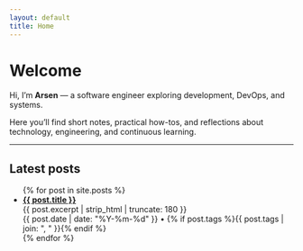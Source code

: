 ```yaml
---
layout: default
title: Home
---
```


# Welcome

Hi, I’m **Arsen** — a software engineer exploring development, DevOps, and systems.

Here you’ll find short notes, practical how-tos, and reflections about technology, engineering, and continuous learning.

---

## Latest posts

<ul class="post-list">
{% for post in site.posts %}
  <li class="post-list-item">
    <a href="{{ post.url | relative_url }}">
      <strong>{{ post.title }}</strong>
    </a>
    <div class="post-excerpt">
      {{ post.excerpt | strip_html | truncate: 180 }}
    </div>
    <div class="post-meta">
      {{ post.date | date: "%Y-%m-%d" }} • {% if post.tags %}{{ post.tags | join: ", " }}{% endif %}
    </div>
  </li>
{% endfor %}
</ul>
